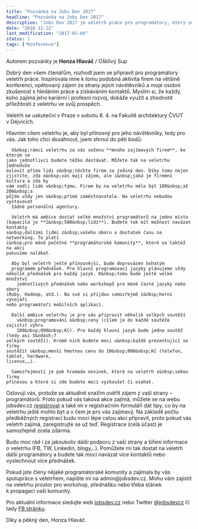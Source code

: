 ```yaml
---
title: "Pozvánka na Jobs Dev 2017"
headline: "Pozvánka na Jobs Dev 2017"
description: "Jobs Dev 2017 je veletrh práce pro programátory, který se uskuteční 8. dubna na Fakultě architektury ČVUT v Dejvicích."
date: "2016-12-22"
last_modification: "2017-01-04"
status: 1
tags: ["Konference"]
---
```


Autorem pozvánky je **Honza Hlaváč** / Ošklivý Sup

Dobrý den všem čtenářům,
 rozhodl jsem se připravit pro programátory
  veletrh práce. Inspirovala mne k&nbsp;tomu podobná aktivita firem na většině
konferencí, opětovaný zájem ze strany jejich návštěvníků a moje osobní
zkušenost s&nbsp;hledáním práce a získáváním kontaktů. Myslím si, že
každý, koho zajímá jeho kariérní i&nbsp;profesní rozvoj, dokáže využít a
zhodnotit příležitosti z&nbsp;veletrhu ve svůj prospěch.

Veletrh se uskuteční v&nbsp;Praze v&nbsp;sobotu 8.&nbsp;4. na Fakultě architektury
ČVUT v&nbsp;Dejvicích.

Hlavním cílem veletrhu je, aby byl přínosný pro jeho návštěvníky,
tedy pro vás. Jak toho chci dosáhnout, jsem shrnul do pěti&nbsp;bodů:

      V&nbsp;rámci veletrhu za vás seženu **mnoho zajímavých firem**, ke kterým se
    jako jednotlivci budete těžko dostávat. Můžete tak na veletrhu jednoduše
    oslovit přímo lidi z&nbsp;těchto firem za jediný den. Díky tomu nejen
    zjistíte, zda o&nbsp;vás mají zájem, ale i&nbsp;jaká je firemní kultura a zda by
    vám sedli lidé v&nbsp;týmu. Firem by na veletrhu mělo být 100&nbsp;až 200&nbsp;a
    půjde vždy jen o&nbsp;přímé zaměstnavatele. Na veletrhu nebudou vystavovat
      žádné personální agentury.

      Veletrh má ambice dostat velké množství programátorů na jedno místo
    (kapacita je **2&nbsp;500&nbsp;lidí**). Budete tak mít možnost navázat kontakty
    s&nbsp;dalšími lidmi z&nbsp;vašeho oboru a dostatek času na networking. To platí
    i&nbsp;pro méně početné **programátorské komunity**, které se taktéž na akci
    pokusíme nalákat.

      Aby byl veletrh ještě přínosnější, bude doprovázen bohatým
      programem přednášek. Pro hlavní programovací jazyky plánujeme vždy
    několik přednášek pro každý jazyk. K&nbsp;tomu bude ještě velké množství
        jednotlivých přednášek nebo workshopů pro méně časté jazyky nebo obory
    (Ruby, Hadoop, atd.). Na své si přijdou samozřejmě i&nbsp;herní vývojáři
    nebo programátoři mobilních aplikací.

      Další ambice veletrhu je pro vás připravit několik velkých soutěží
        v&nbsp;programování o&nbsp;ceny (cílem je do každé soutěže zajistit výhru
        100&nbsp;000&nbsp;Kč). Pro každý hlavní jazyk bude jedna soutěž (tedy asi 5&ndash;7
    velkých soutěží). Kromě nich budete moci u&nbsp;každé prezentující se firmy
    soutěžit o&nbsp;menší hmotnou cenu do 10&nbsp;000&nbsp;Kč (telefon, tablet, hardware,
    licence,…).

      Samozřejmostí je pak hromada novinek, které na veletrh s&nbsp;sebou firmy
    přinesou a které si zde budete moci vyzkoušet či osahat.

Oslovuji vás, protože se aktuálně snažím ověřit zájem z&nbsp;vaší
strany&nbsp;&ndash; programátorů. Proto pokud vás taková akce zajímá, můžete se
na webu jobsdev.cz [registrovat](https://docs.google.com/forms/d/e/1FAIpQLSd9wz3H4B1clR2WZSYDh7J0Q5Zd-tL6fMDPQ8YcPlc9D0Xlig/viewform) a také mi v&nbsp;registračním formuláři dát
tipy, co by na veletrhu ještě mohlo být a v&nbsp;čem je pro vás zajímavý. Na
základě počtu předběžných registrací budu moci lépe celou akci
připravit, proto pokud vás veletrh zajímá, zaregistrujte se už teď.
Registrace (celá účast) je samozřejmě zcela zdarma.

Budu moc rád i&nbsp;za jakoukoliv další podporu z&nbsp;vaší strany a šíření
informace o&nbsp;veletrhu (FB, TW, Linkedin, blogy,..). Pomůžete mi tak dostat na
veletrh další programátory a budete tak moci navázat více kontaktů nebo
vyslechnout více přednášek.

Pokud jste členy nějaké programátorské komunity a zajímala by vás
spolupráce s&nbsp;veletrhem, napište mi na admin&#64;jobsdev.cz. Mohu vám
zajistit na veletrhu prostor pro workshop, přednášku nebo třeba stánek
k&nbsp;propagaci vaší komunity.

Pro aktuální informace sledujte web [jobsdev.cz](http://www.jobsdev.cz/) nebo Twitter [@jobsdevcz](https://twitter.com/jobsdevcz) či tady [FB stránku](https://www.facebook.com/jobsdevcz/).

Díky a pěkný den, Honza Hlaváč.